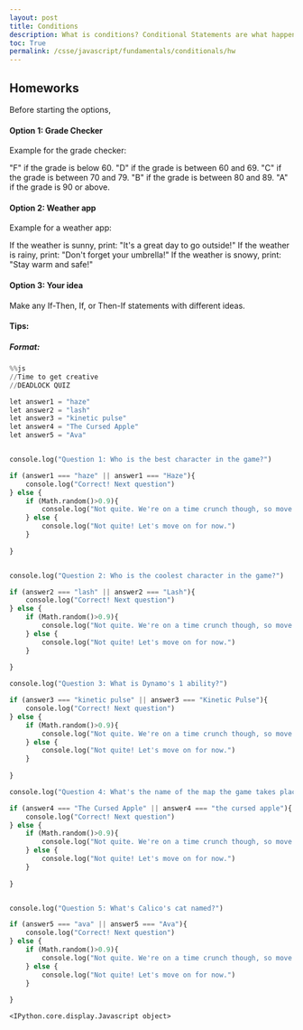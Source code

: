 ```yaml
---
layout: post
title: Conditions
description: What is conditions? Conditional Statements are what happens next in the program when a certain condition is met.
toc: True
permalink: /csse/javascript/fundamentals/conditionals/hw
---
```


## Homeworks 

Before starting the options, 

#### Option 1: Grade Checker 
Example for the grade checker:

"F" if the grade is below 60.
"D" if the grade is between 60 and 69.
"C" if the grade is between 70 and 79.
"B" if the grade is between 80 and 89.
"A" if the grade is 90 or above.

#### Option 2: Weather app
Example for a weather app:

If the weather is sunny, print: "It's a great day to go outside!"
If the weather is rainy, print: "Don't forget your umbrella!"
If the weather is snowy, print: "Stay warm and safe!"

#### Option 3: Your idea
Make any If-Then, If, or Then-If statements with different ideas.


#### Tips:
##### Format: 


```python
%%js
//Time to get creative
//DEADLOCK QUIZ

let answer1 = "haze"
let answer2 = "lash"
let answer3 = "kinetic pulse"
let answer4 = "The Cursed Apple"
let answer5 = "Ava"


console.log("Question 1: Who is the best character in the game?")

if (answer1 === "haze" || answer1 === "Haze"){
    console.log("Correct! Next question")
} else {
    if (Math.random()>0.9){
        console.log("Not quite. We're on a time crunch though, so move on for now.")
    } else {
        console.log("Not quite! Let's move on for now.")
    }
    
}


console.log("Question 2: Who is the coolest character in the game?")

if (answer2 === "lash" || answer2 === "Lash"){
    console.log("Correct! Next question")
} else {
    if (Math.random()>0.9){
        console.log("Not quite. We're on a time crunch though, so move on for now.")
    } else {
        console.log("Not quite! Let's move on for now.")
    }
    
}

console.log("Question 3: What is Dynamo's 1 ability?")

if (answer3 === "kinetic pulse" || answer3 === "Kinetic Pulse"){
    console.log("Correct! Next question")
} else {
    if (Math.random()>0.9){
        console.log("Not quite. We're on a time crunch though, so move on for now.")
    } else {
        console.log("Not quite! Let's move on for now.")
    }
    
}

console.log("Question 4: What's the name of the map the game takes place in?")

if (answer4 === "The Cursed Apple" || answer4 === "the cursed apple"){
    console.log("Correct! Next question")
} else {
    if (Math.random()>0.9){
        console.log("Not quite. We're on a time crunch though, so move on for now.")
    } else {
        console.log("Not quite! Let's move on for now.")
    }
    
}


console.log("Question 5: What's Calico's cat named?")

if (answer5 === "ava" || answer5 === "Ava"){
    console.log("Correct! Next question")
} else {
    if (Math.random()>0.9){
        console.log("Not quite. We're on a time crunch though, so move on for now.")
    } else {
        console.log("Not quite! Let's move on for now.")
    }
    
}
```


    <IPython.core.display.Javascript object>



```python

```
